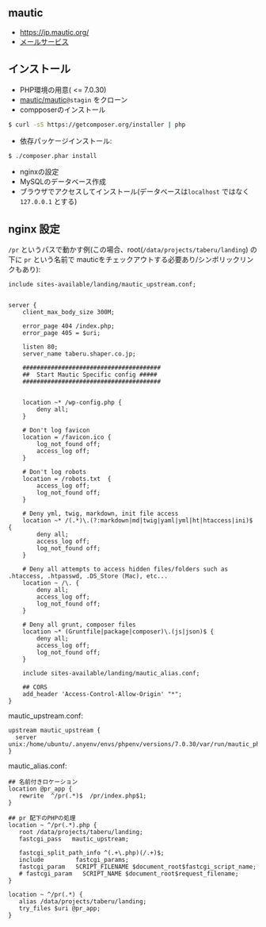 ## mautic

- https://jp.mautic.org/
- [メールサービス](https://github.com/hdknr/scriptogr.am/blob/master/php/mautic/mautic.email.md)


## インストール

- PHP環境の用意( <= 7.0.30)
- [mautic/mautic](https://github.com/mautic/mautic)`@stagin` をクローン
- compposerのインストール

~~~bash 
$ curl -sS https://getcomposer.org/installer | php
~~~

- 依存パッケージインストール:

~~~bash
$ ./composer.phar install
~~~

- nginxの設定
- MySQLのデータベース作成
- ブラウザでアクセスしてインストール(データベースは`localhost` ではなく `127.0.0.1` とする)


## nginx 設定

`/pr` というパスで動かす例(この場合、root(`/data/projects/taberu/landing`) の下に `pr` という名前で mauticをチェックアウトする必要あり/シンボリックリンクもあり):

~~~
include sites-available/landing/mautic_upstream.conf;


server {
    client_max_body_size 300M;

    error_page 404 /index.php;
    error_page 405 = $uri;

    listen 80;
    server_name taberu.shaper.co.jp;

    #######################################
    ##  Start Mautic Specific config #####
    #######################################


    location ~* /wp-config.php {
        deny all;
    }

    # Don't log favicon
    location = /favicon.ico {
        log_not_found off;
        access_log off;
    }

    # Don't log robots
    location = /robots.txt  {
        access_log off;
        log_not_found off;
    }

    # Deny yml, twig, markdown, init file access
    location ~* /(.*)\.(?:markdown|md|twig|yaml|yml|ht|htaccess|ini)$ {
        deny all;
        access_log off;
        log_not_found off;
    }

    # Deny all attempts to access hidden files/folders such as .htaccess, .htpasswd, .DS_Store (Mac), etc...
    location ~ /\. {
        deny all;
        access_log off;
        log_not_found off;
    }

    # Deny all grunt, composer files
    location ~* (Gruntfile|package|composer)\.(js|json)$ {
        deny all;
        access_log off;
        log_not_found off;
    }

    include sites-available/landing/mautic_alias.conf;

    ## CORS 
    add_header 'Access-Control-Allow-Origin' "*";
}
~~~

mautic_upstream.conf:

~~~
upstream mautic_upstream {
  server unix:/home/ubuntu/.anyenv/envs/phpenv/versions/7.0.30/var/run/mautic_phpfpm.sock;
}
~~~

mautic_alias.conf:

~~~
## 名前付きロケーション
location @pr_app {
   rewrite  ^/pr(.*)$  /pr/index.php$1;
}

## pr 配下のPHPの処理
location ~ ^/pr(.*).php {
   root /data/projects/taberu/landing;     
   fastcgi_pass   mautic_upstream;

   fastcgi_split_path_info ^(.+\.php)(/.+)$;
   include         fastcgi_params;
   fastcgi_param   SCRIPT_FILENAME $document_root$fastcgi_script_name;
   # fastcgi_param   SCRIPT_NAME $document_root$request_filename;
}

location ~ ^/pr(.*) {
   alias /data/projects/taberu/landing;
   try_files $uri @pr_app;
}
~~~